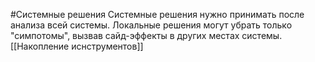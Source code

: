 #Системные решения
Системные решения нужно принимать после анализа всей системы. 
Локальные решения могут убрать только "симпотомы", вызвав сайд-эффекты в других местах системы.
[[Накопление иснструментов]]